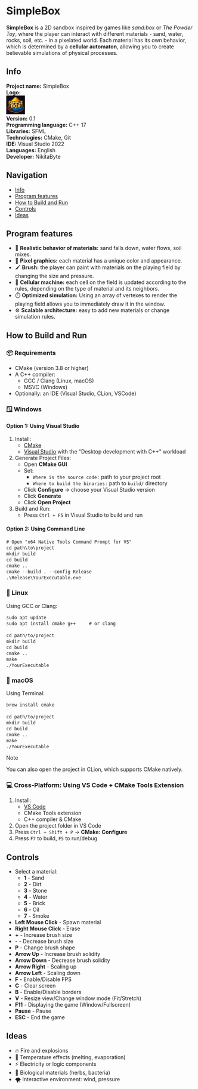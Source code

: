 # SimpleBox
**SimpleBox** is a 2D sandbox inspired by games like *sand:box* or *The Powder Toy*, where the player can interact with different materials - sand, water, rocks, soil, etc. - in a pixelated world. Each material has its own behavior, which is determined by a **cellular automaton**, allowing you to create believable simulations of physical processes.

## Info

**Project name:** SimpleBox\
**Logo:**\
<img src="resources/images/logo.png" alt="logo" width="50" >\
**Version:** 0.1\
**Programming language:** C++ 17\
**Libraries:** SFML\
**Technologies:** CMake, Git\
**IDE:** Visual Studio 2022\
**Languages:** English\
**Developer:** NikitaByte

## Navigation
- [Info](#info)
- [Program features](#program-features)
- [How to Build and Run](#how-to-build-and-run)
- [Controls](#controls)
- [Ideas](#ideas)

## Program features
- 🧱 **Realistic behavior of materials:** sand falls down, water flows, soil mixes.
- 🎨 **Pixel graphics:** each material has a unique color and appearance.
- 🖌️ **Brush:** the player can paint with materials on the playing field by changing the size and pressure.
- 🧠 **Cellular machine:** each cell on the field is updated according to the rules, depending on the type of material and its neighbors.
- ⏱️ **Optimized simulation:** Using an array of vertexes to render the playing field allows you to immediately draw it in the window.
- ⚙️ **Scalable architecture:** easy to add new materials or change simulation rules.

## How to Build and Run

### 📦 Requirements
- CMake (version 3.8 or higher)
- A C++ compiler:
  - GCC / Clang (Linux, macOS)
  - MSVC (Windows)
- Optionally: an IDE (Visual Studio, CLion, VSCode)

### 🪟 Windows
#### Option 1: Using Visual Studio
1. Install:
   - [CMake](https://cmake.org/download/)
   - [Visual Studio](https://visualstudio.microsoft.com/) with the "Desktop development with C++" workload
2. Generate Project Files:
   - Open **CMake GUI**
   - Set:
     - `Where is the source code:` path to your project root
     - `Where to build the binaries:` path to `build/` directory
   - Click **Configure** → choose your Visual Studio version
   - Click **Generate**
   - Click **Open Project**
3. Build and Run:
   - Press `Ctrl + F5` in Visual Studio to build and run

#### Option 2: Using Command Line
```bush
# Open "x64 Native Tools Command Prompt for VS"
cd path\to\project
mkdir build
cd build
cmake ..
cmake --build . --config Release
.\Release\YourExecutable.exe
```

### 🐧 Linux
Using GCC or Clang:
```bush
sudo apt update
sudo apt install cmake g++     # or clang

cd path/to/project
mkdir build
cd build
cmake ..
make
./YourExecutable
```

### 🍎 macOS
Using Terminal:
```bush
brew install cmake

cd path/to/project
mkdir build
cd build
cmake ..
make
./YourExecutable
```
>[!NOTE]
> You can also open the project in CLion, which supports CMake natively.
### 💻 Cross-Platform: Using **VS Code + CMake Tools** Extension
1. Install:
   - [VS Code](https://code.visualstudio.com/)
   - CMake Tools extension
   - C++ compiler & CMake
2. Open the project folder in VS Code
3. Press `Ctrl + Shift + P` → **CMake: Configure**
4. Press `F7` to build, `F5` to run/debug

## Controls
- Select a material:
  - **1** - Sand
  - **2** - Dirt
  - **3** - Stone
  - **4** - Water
  - **5** - Brick
  - **6** - Oil
  - **7** - Smoke
- **Left Mouse Click** - Spawn material
- **Right Mouse Click** - Erase
- **+** - Increase brush size
- **-** - Decrease brush size
- **P** - Change brush shape
- **Arrow Up** - Increase brush solidity
- **Arrow Down** - Decrease brush solidity
- **Arrow Right** - Scaling up
- **Arrow Left** - Scaling down
- **F** - Enable/Disable FPS
- **C** - Clear screen
- **B** - Enable/Disable borders
- **V** - Resize view/Сhange window mode (Fit/Stretch)
- **F11** - Displaying the game (Window/Fullscreen)
- **Pause** - Pause
- **ESC** - End the game

## Ideas
- 🔥 Fire and explosions
- 🧊 Temperature effects (melting, evaporation)
- ⚡ Electricity or logic components
- 🌱 Biological materials (herbs, bacteria)
- 🌪️ Interactive environment: wind, pressure
